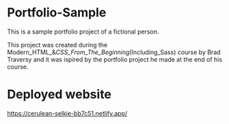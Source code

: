# Portfolio-Sample
This is a sample portfolio project of a fictional person.

This project was created during the Modern_HTML_&_CSS_From_The_Beginning_(Including_Sass) course by Brad Traversy and it was ispired by the portfolio project he made at the end of his course.

# Deployed website
https://cerulean-selkie-bb7c51.netlify.app/

